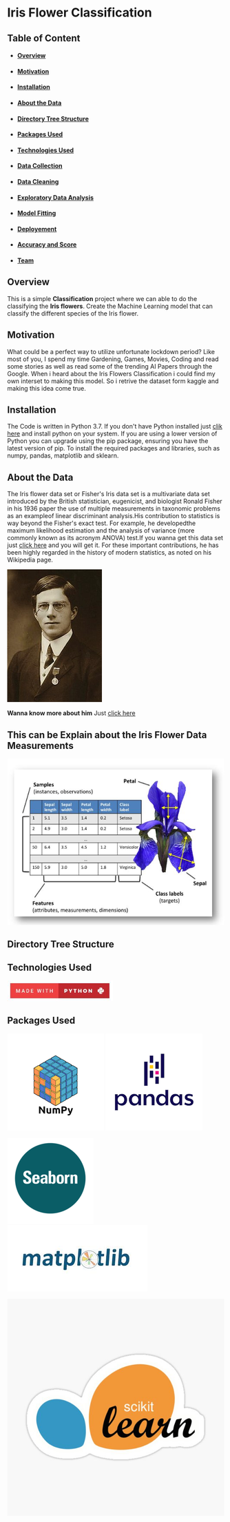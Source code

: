 # Iris Flower Classification #
## Table of Content ##
* #### [Overview](#overview) ####
* #### [Motivation](https://github.com/Nivitus/Machine-Learning-Projects/tree/master/1.Iris%20Flowers%20Classification#motivation) ####
* #### [Installation](https://github.com/Nivitus/Machine-Learning-Projects/tree/master/1.Iris%20Flowers%20Classification#installation) ####
* #### [About the Data](https://github.com/Nivitus/Machine-Learning-Projects/tree/master/1.Iris%20Flowers%20Classification#about-the-data) ####
* #### [Directory Tree Structure](https://github.com/Nivitus/Machine-Learning-Projects/tree/master/1.Iris%20Flowers%20Classification#directory-tree-structure) ####
* #### [Packages Used](https://github.com/Nivitus/Machine-Learning-Projects/tree/master/1.Iris%20Flowers%20Classification#packages-used) ####
* #### [Technologies Used](https://github.com/Nivitus/Machine-Learning-Projects/tree/master/1.Iris%20Flowers%20Classification#technologies-used) ####
* #### [Data Collection](https://github.com/Nivitus/Machine-Learning-Projects/tree/master/1.Iris%20Flowers%20Classification#data-collection) ####
* #### [Data Cleaning](https://github.com/Nivitus/Machine-Learning-Projects/tree/master/1.Iris%20Flowers%20Classification#data-cleaning) ####
* #### [Exploratory Data Analysis](https://github.com/Nivitus/Machine-Learning-Projects/tree/master/1.Iris%20Flowers%20Classification#exploratory-data-analysis) ####
* #### [Model Fitting](https://github.com/Nivitus/Machine-Learning-Projects/tree/master/1.Iris%20Flowers%20Classification#model-fitting) ####
* #### [Deployement](https://github.com/Nivitus/Machine-Learning-Projects/tree/master/1.Iris%20Flowers%20Classification#deployement) ####
* #### [Accuracy and Score](https://github.com/Nivitus/Machine-Learning-Projects/tree/master/1.Iris%20Flowers%20Classification#accuracy-and-score) ####
* #### [Team](https://github.com/Nivitus/Machine-Learning-Projects/tree/master/1.Iris%20Flowers%20Classification#team) #### 

## Overview ##
This is a simple **Classification** project where we can able to do the classifying the **Iris flowers**. 
Create the Machine Learning model that can classify the different species of the Iris flower.

## Motivation ##
What could be a perfect way to utilize unfortunate lockdown period? Like most of you, I spend my time Gardening, Games, Movies, Coding and read some stories as well as read some of the trending AI Papers through the Google. When i heard about the Iris Flowers Classification i could find my own interset to making this model. So i retrive the dataset form kaggle and making this idea come true.

## Installation ##
The Code is written in Python 3.7. If you don't have Python installed just [clik here](https://www.python.org/downloads/) and install python on your system. 
If you are using a lower version of Python you can upgrade using the pip package, ensuring you have the latest version of pip. To install the required packages and libraries, such as numpy, pandas, matplotlib and sklearn.

## About the Data ##
The Iris flower data set or Fisher's Iris data set is a multivariate data set introduced by the British statistician, eugenicist, and biologist Ronald Fisher in his 1936 paper the use of multiple measurements in taxonomic problems as an exampleof linear discriminant analysis.His contribution to statistics is way beyond the Fisher's exact test. For example, he developedthe maximum likelihood estimation and the analysis of variance (more commonly known as its acronym ANOVA) test.If you wanna get this data set just [click here](https://www.kaggle.com/arshid/iris-flower-dataset) and you will get it. For these important contributions, he has been highly regarded in the history of modern statistics, as noted on his Wikipedia page.

![Ronald Fisher](Images/Ronald.jpg)

**Wanna know more about him** Just [click here](https://en.wikipedia.org/wiki/Ronald_Fisher)

## **This can be Explain about the Iris Flower Data Measurements** ##
![](Images/1.JPG)

## Directory Tree Structure ##

## Technologies Used ##

![](Images/10.JPG)  

## Packages Used ##

  ![](Images/12.png)  ![](Images/11.png)      

  ![](Images/13.png)  ![](Images/15.jpg)
  
  ![](Images/17.jpg)





